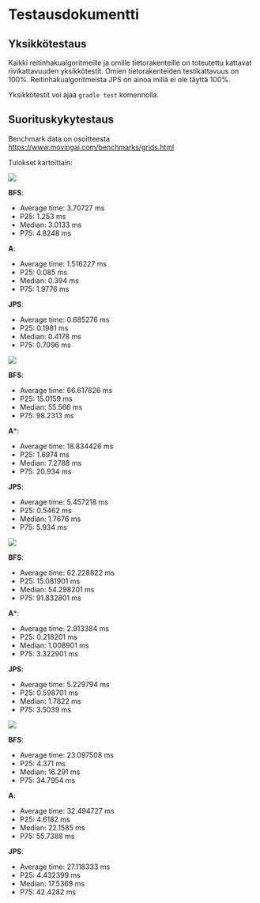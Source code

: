 # Testausdokumentti

## Yksikkötestaus

Kaikki reitinhakualgoritmeille ja omille tietorakenteille on toteutettu kattavat rivikattavuuden yksikkötestit. Omien tietorakenteiden testikattavuus on 100%. Reitinhakualgoritmeista JPS on ainoa millä ei ole täyttä 100%.

Yksikkötestit voi ajaa `gradle test` komennolla.

## Suorituskykytestaus

Benchmark data on osoitteesta https://www.movingai.com/benchmarks/grids.html

Tulokset kartoittain:

<img src=https://www.movingai.com/benchmarks/dao/brc000d.png>

**BFS**:
* Average time: 3.70727 ms
* P25: 1.253 ms
* Median: 3.0133 ms
* P75: 4.8248 ms

**A**:
* Average time: 1.516227 ms
* P25: 0.085 ms
* Median: 0.394 ms
* P75: 1.9776 ms

**JPS**:
* Average time: 0.685276 ms
* P25: 0.1981 ms
* Median: 0.4178 ms
* P75: 0.7096 ms

<img src=https://www.movingai.com/benchmarks/room/16room_007.png>

**BFS**:
* Average time: 66.617826 ms
* P25: 15.0159 ms
* Median: 55.566 ms
* P75: 98.2313 ms

**A***:
* Average time: 18.834426 ms
* P25: 1.6974 ms
* Median: 7.2788 ms
* P75: 20.934 ms

**JPS**:
* Average time: 5.457218 ms
* P25: 0.5462 ms
* Median: 1.7676 ms
* P75: 5.934 ms

<img src=https://www.movingai.com/benchmarks/random/random512-10-0.png>

**BFS**:
* Average time: 62.228822 ms
* P25: 15.081901 ms
* Median: 54.298201 ms
* P75: 91.832801 ms

**A***:
* Average time: 2.913384 ms
* P25: 0.218201 ms
* Median: 1.008901 ms
* P75: 3.322901 ms

**JPS**:
* Average time: 5.229794 ms
* P25: 0.598701 ms
* Median: 1.7822 ms
* P75: 3.5039 ms

<img src=https://www.movingai.com/benchmarks/maze/maze512-1-0.png>

**BFS**:
* Average time: 23.097508 ms
* P25: 4.371 ms
* Median: 16.291 ms
* P75: 34.7954 ms

**A**:
* Average time: 32.494727 ms
* P25: 4.6182 ms
* Median: 22.1585 ms
* P75: 55.7388 ms

**JPS**:
* Average time: 27.118333 ms
* P25: 4.432399 ms
* Median: 17.5369 ms
* P75: 42.4282 ms
